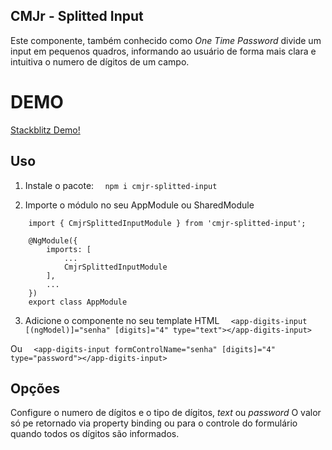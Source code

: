 ## CMJr - Splitted Input

Este componente, também conhecido como *One Time Password* divide um input em pequenos quadros, informando ao usuário de forma mais clara e intuitiva o numero de dígitos de um campo.

# DEMO

[Stackblitz Demo!](https://stackblitz.com/edit/cmjr-splitted-input-demo)

## Uso

1. Instale o pacote:
```   npm i cmjr-splitted-input ```

2. Importe o módulo no seu AppModule ou SharedModule

```
    import { CmjrSplittedInputModule } from 'cmjr-splitted-input';

    @NgModule({
        imports: [
            ...
            CmjrSplittedInputModule
        ],
        ...
    })
    export class AppModule
```

3. Adicione o componente no seu template HTML
```   <app-digits-input [(ngModel)]="senha" [digits]="4" type="text"></app-digits-input> ```

Ou
```   <app-digits-input formControlName="senha" [digits]="4" type="password"></app-digits-input> ```

## Opções
Configure o numero de dígitos e o tipo de dígitos, *text* ou *password*
O valor só pe retornado via property binding ou para o controle do formulário quando todos os dígitos são informados.